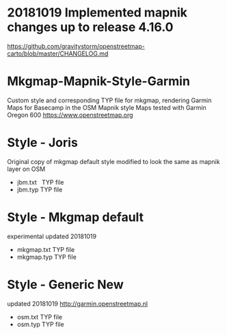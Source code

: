 # 20181019 Implemented mapnik changes up to release 4.16.0
https://github.com/gravitystorm/openstreetmap-carto/blob/master/CHANGELOG.md

# Mkgmap-Mapnik-Style-Garmin
Custom style and corresponding TYP file for mkgmap, rendering Garmin Maps for Basecamp in the OSM Mapnik style
Maps tested with Garmin Oregon 600
https://www.openstreetmap.org
 
# Style - Joris
Original copy of mkgmap default style modified to look the same as mapnik layer on OSM

- jbm.txt   TYP file
- jbm.typ   TYP file

# Style - Mkgmap default
experimental updated 20181019
- mkgmap.txt   TYP file
- mkgmap.typ   TYP file

# Style - Generic New
updated 20181019
http://garmin.openstreetmap.nl
- osm.txt   TYP file
- osm.typ   TYP file

